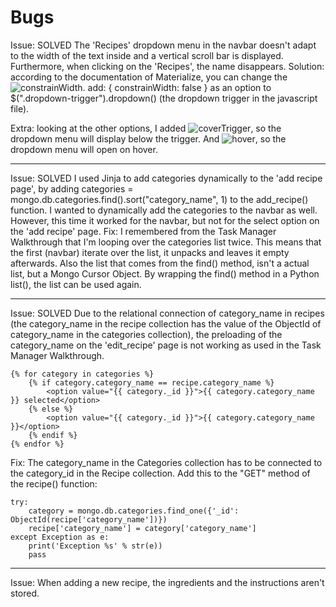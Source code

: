 # Bugs
Issue: SOLVED
The 'Recipes' dropdown menu in the navbar doesn't adapt to the width of the text inside and a vertical scroll bar is displayed.
Furthermore, when clicking on the 'Recipes', the name disappears. 
Solution: according to the documentation of Materialize, you can change the ![constrainWidth](https://github.com/chizzletaz/GrandmasBakingCollection/blob/master/static/images/README/contrainwidth.png).
add: { constrainWidth: false } as an option to $(".dropdown-trigger").dropdown() (the dropdown trigger in the javascript file).

Extra: looking at the other options, I added ![coverTrigger](https://github.com/chizzletaz/GrandmasBakingCollection/blob/master/static/images/README/covertrigger.png), so the dropdown menu will display below the trigger. And ![hover](https://github.com/chizzletaz/GrandmasBakingCollection/blob/master/static/images/README/hover.png), so the dropdown menu will open on hover.
  
---
Issue: SOLVED
I used Jinja to add categories dynamically to the 'add recipe page', by adding
    categories = mongo.db.categories.find().sort("category_name", 1)
to the add_recipe() function.
I wanted to dynamically add the categories to the navbar as well. However, this time it worked for the navbar, but not for the 
select option on the 'add recipe' page. 
Fix: I remembered from the Task Manager Walkthrough that I'm looping over the categories list twice.
This means that the first (navbar) iterate over the list, it unpacks and leaves it empty afterwards. 
Also the list that comes from the find() method, isn't a actual list, but a Mongo Cursor Object.
By wrapping the find() method in a Python list(), the list can be used again.

---
Issue: SOLVED
Due to the relational connection of category_name in recipes (the category_name in the recipe collection has the value of the
ObjectId of category_name in the categories collection), the preloading of the category_name on the 'edit_recipe' page is not working as used in the Task Manager Walkthrough.
```
{% for category in categories %}
    {% if category.category_name == recipe.category_name %}
        <option value="{{ category._id }}">{{ category.category_name }} selected</option>
    {% else %}
        <option value="{{ category._id }}">{{ category.category_name }}</option>
    {% endif %}
{% endfor %}
```
Fix: The category_name in the Categories collection has to be connected to the category_id in the Recipe collection.
Add this to the "GET" method of the recipe() function:
```
try:
    category = mongo.db.categories.find_one({'_id': ObjectId(recipe['category_name'])})
    recipe['category_name'] = category['category_name']
except Exception as e:
    print('Exception %s' % str(e))
    pass
```

---
Issue:
When adding a new recipe, the ingredients and the instructions aren't stored.
